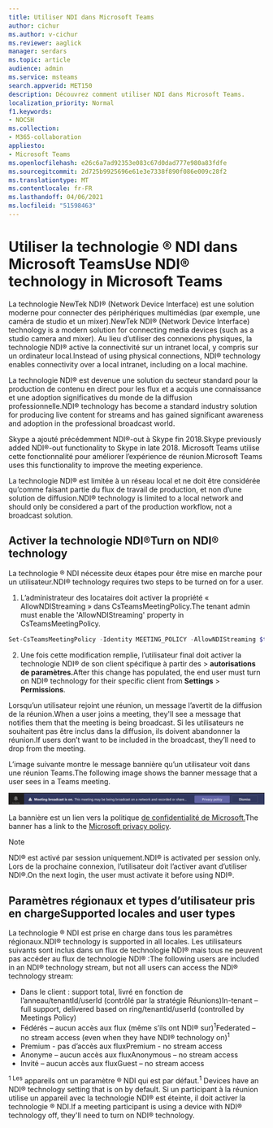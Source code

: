 ```yaml
---
title: Utiliser NDI dans Microsoft Teams
author: cichur
ms.author: v-cichur
ms.reviewer: aaglick
manager: serdars
ms.topic: article
audience: admin
ms.service: msteams
search.appverid: MET150
description: Découvrez comment utiliser NDI dans Microsoft Teams.
localization_priority: Normal
f1.keywords:
- NOCSH
ms.collection:
- M365-collaboration
appliesto:
- Microsoft Teams
ms.openlocfilehash: e26c6a7ad92353e083c67d0dad777e980a83fdfe
ms.sourcegitcommit: 2d725b9925696e61e3e7338f890f086e009c28f2
ms.translationtype: MT
ms.contentlocale: fr-FR
ms.lasthandoff: 04/06/2021
ms.locfileid: "51598463"
---
```

# <a name="use-ndi-technology-in-microsoft-teams"></a><span data-ttu-id="f5003-103">Utiliser la technologie ® NDI dans Microsoft Teams</span><span class="sxs-lookup"><span data-stu-id="f5003-103">Use NDI® technology in Microsoft Teams</span></span>

 <span data-ttu-id="f5003-104">La technologie NewTek NDI® (Network Device Interface) est une solution moderne pour connecter des périphériques multimédias (par exemple, une caméra de studio et un mixer).</span><span class="sxs-lookup"><span data-stu-id="f5003-104">NewTek NDI® (Network Device Interface) technology is a modern solution for connecting media devices (such as a studio camera and mixer).</span></span> <span data-ttu-id="f5003-105">Au lieu d’utiliser des connexions physiques, la technologie NDI® active la connectivité sur un intranet local, y compris sur un ordinateur local.</span><span class="sxs-lookup"><span data-stu-id="f5003-105">Instead of using physical connections, NDI® technology enables connectivity over a local intranet, including on a local machine.</span></span>

<span data-ttu-id="f5003-106">La technologie NDI® est devenue une solution du secteur standard pour la production de contenu en direct pour les flux et a acquis une connaissance et une adoption significatives du monde de la diffusion professionnelle.</span><span class="sxs-lookup"><span data-stu-id="f5003-106">NDI® technology has become a standard industry solution for producing live content for streams and has gained significant awareness and adoption in the professional broadcast world.</span></span>

<span data-ttu-id="f5003-107">Skype a ajouté précédemment NDI®-out à Skype fin 2018.</span><span class="sxs-lookup"><span data-stu-id="f5003-107">Skype previously added NDI®-out functionality to Skype in late 2018.</span></span> <span data-ttu-id="f5003-108">Microsoft Teams utilise cette fonctionnalité pour améliorer l’expérience de réunion.</span><span class="sxs-lookup"><span data-stu-id="f5003-108">Microsoft Teams uses this functionality to improve the meeting experience.</span></span>

<span data-ttu-id="f5003-109">La technologie NDI® est limitée à un réseau local et ne doit être considérée qu’comme faisant partie du flux de travail de production, et non d’une solution de diffusion.</span><span class="sxs-lookup"><span data-stu-id="f5003-109">NDI® technology is limited to a local network and should only be considered a part of the production workflow, not a broadcast solution.</span></span>

## <a name="turn-on-ndi-technology"></a><span data-ttu-id="f5003-110">Activer la technologie NDI®</span><span class="sxs-lookup"><span data-stu-id="f5003-110">Turn on NDI® technology</span></span>

<span data-ttu-id="f5003-111">La technologie ® NDI nécessite deux étapes pour être mise en marche pour un utilisateur.</span><span class="sxs-lookup"><span data-stu-id="f5003-111">NDI® technology requires two steps to be turned on for a user.</span></span>

1. <span data-ttu-id="f5003-112">L’administrateur des locataires doit activer la propriété « AllowNDIStreaming » dans CsTeamsMeetingPolicy.</span><span class="sxs-lookup"><span data-stu-id="f5003-112">The tenant admin must enable the 'AllowNDIStreaming' property in CsTeamsMeetingPolicy.</span></span>

```PowerShell
Set-CsTeamsMeetingPolicy -Identity MEETING_POLICY -AllowNDIStreaming $true
```

2. <span data-ttu-id="f5003-113">Une fois cette modification remplie, l’utilisateur final doit activer la technologie NDI® de son client spécifique à partir des  >  **autorisations de paramètres.**</span><span class="sxs-lookup"><span data-stu-id="f5003-113">After this change has populated, the end user must turn on NDI® technology for their specific client from **Settings** > **Permissions**.</span></span>

<span data-ttu-id="f5003-114">Lorsqu’un utilisateur rejoint une réunion, un message l’avertit de la diffusion de la réunion.</span><span class="sxs-lookup"><span data-stu-id="f5003-114">When a user joins a meeting, they'll see a message that notifies them that the meeting is being broadcast.</span></span> <span data-ttu-id="f5003-115">Si les utilisateurs ne souhaitent pas être inclus dans la diffusion, ils doivent abandonner la réunion.</span><span class="sxs-lookup"><span data-stu-id="f5003-115">If users don’t want to be included in the broadcast, they’ll need to drop from the meeting.</span></span>

<span data-ttu-id="f5003-116">L’image suivante montre le message bannière qu’un utilisateur voit dans une réunion Teams.</span><span class="sxs-lookup"><span data-stu-id="f5003-116">The following image shows the banner message that a user sees in a Teams meeting.</span></span>

![Bannière technologie ® NDI qui s’affiche dans une réunion Teams.](media/NDI-disclosure.png)

<span data-ttu-id="f5003-118">La bannière est un lien vers la politique [de confidentialité de Microsoft.](https://aka.ms/teamsprivacy)</span><span class="sxs-lookup"><span data-stu-id="f5003-118">The banner has a link to the [Microsoft privacy policy](https://aka.ms/teamsprivacy).</span></span>

> [!NOTE]
> <span data-ttu-id="f5003-119">NDI® est activé par session uniquement.</span><span class="sxs-lookup"><span data-stu-id="f5003-119">NDI® is activated per session only.</span></span> <span data-ttu-id="f5003-120">Lors de la prochaine connexion, l’utilisateur doit l’activer avant d’utiliser NDI®.</span><span class="sxs-lookup"><span data-stu-id="f5003-120">On the next login, the user must activate it before using NDI®.</span></span>

## <a name="supported-locales-and-user-types"></a><span data-ttu-id="f5003-121">Paramètres régionaux et types d’utilisateur pris en charge</span><span class="sxs-lookup"><span data-stu-id="f5003-121">Supported locales and user types</span></span>

<span data-ttu-id="f5003-122">La technologie ® NDI est prise en charge dans tous les paramètres régionaux.</span><span class="sxs-lookup"><span data-stu-id="f5003-122">NDI® technology is supported in all locales.</span></span> <span data-ttu-id="f5003-123">Les utilisateurs suivants sont inclus dans un flux de technologie NDI® mais tous ne peuvent pas accéder au flux de technologie NDI® :</span><span class="sxs-lookup"><span data-stu-id="f5003-123">The following users are included in an NDI® technology stream, but not all users can access the NDI® technology stream:</span></span>

- <span data-ttu-id="f5003-124">Dans le client : support total, livré en fonction de l’anneau/tenantId/userId (contrôlé par la stratégie Réunions)</span><span class="sxs-lookup"><span data-stu-id="f5003-124">In-tenant – full support, delivered based on ring/tenantId/userId (controlled by Meetings Policy)</span></span>
- <span data-ttu-id="f5003-125">Fédérés – aucun accès aux flux (même s’ils ont NDI® sur)<sup>1</sup></span><span class="sxs-lookup"><span data-stu-id="f5003-125">Federated – no stream access (even when they have NDI® technology on)<sup>1</sup></span></span>
- <span data-ttu-id="f5003-126">Premium - pas d’accès aux flux</span><span class="sxs-lookup"><span data-stu-id="f5003-126">Premium - no stream access</span></span>
- <span data-ttu-id="f5003-127">Anonyme – aucun accès aux flux</span><span class="sxs-lookup"><span data-stu-id="f5003-127">Anonymous – no stream access</span></span>
- <span data-ttu-id="f5003-128">Invité – aucun accès aux flux</span><span class="sxs-lookup"><span data-stu-id="f5003-128">Guest – no stream access</span></span>  

<span data-ttu-id="f5003-129"><sup>1 Les</sup> appareils ont un paramètre ® NDI qui est par défaut.</span><span class="sxs-lookup"><span data-stu-id="f5003-129"><sup>1</sup> Devices have an NDI® technology setting that is on by default.</span></span> <span data-ttu-id="f5003-130">Si un participant à la réunion utilise un appareil avec la technologie NDI® est éteinte, il doit activer la technologie ® NDI.</span><span class="sxs-lookup"><span data-stu-id="f5003-130">If a meeting participant is using a device with NDI® technology off, they'll need to turn on NDI® technology.</span></span>
